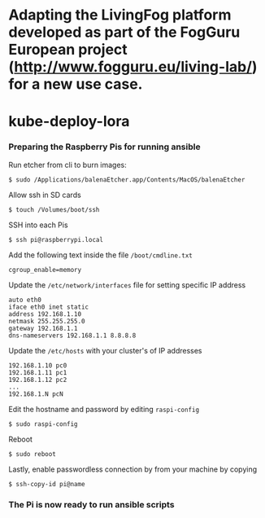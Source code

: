 # Adapting the LivingFog platform developed as part of the FogGuru European project (http://www.fogguru.eu/living-lab/) for a new use case.
# kube-deploy-lora
### Preparing the Raspberry Pis for running ansible

Run etcher from cli to burn images:
```
$ sudo /Applications/balenaEtcher.app/Contents/MacOS/balenaEtcher
```

Allow ssh in SD cards
```
$ touch /Volumes/boot/ssh
```

SSH into each Pis
```
$ ssh pi@raspberrypi.local
```

Add the following text inside the file `/boot/cmdline.txt`
```
cgroup_enable=memory
```

Update the `/etc/network/interfaces` file for setting specific IP address
```
auto eth0
iface eth0 inet static
address 192.168.1.10
netmask 255.255.255.0
gateway 192.168.1.1
dns-nameservers 192.168.1.1 8.8.8.8
```

Update the `/etc/hosts` with your cluster's of IP addresses
```
192.168.1.10 pc0
192.168.1.11 pc1
192.168.1.12 pc2
...
192.168.1.N pcN
```

Edit the hostname and password by editing `raspi-config`
```
$ sudo raspi-config
```

Reboot
```
$ sudo reboot
```

Lastly, enable passwordless connection by from your machine by copying 
```
$ ssh-copy-id pi@name
```

### The Pi is now ready to run ansible scripts
